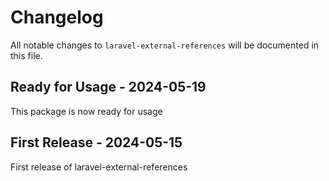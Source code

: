 # Changelog

All notable changes to `laravel-external-references` will be documented in this file.

## Ready for Usage - 2024-05-19

This package is now ready for usage

## First Release - 2024-05-15

First release of laravel-external-references
